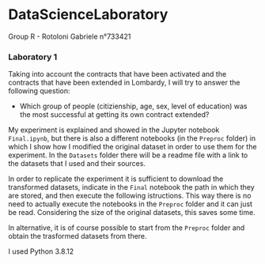 # DataScienceLaboratory
Group R - Rotoloni Gabriele n°733421

### Laboratory 1

Taking into account the contracts that have been activated and the contracts that have been extended in Lombardy, I will try to answer the following question:
- Which group of people (citizienship, age, sex, level of education) was the most successful at getting its own contract extended?

My experiment is explained and showed in the Jupyter notebook `Final.ipynb`, but there is also a different notebooks (in the `Preproc` folder) in which I show how I modified the original dataset in order to use them for the experiment. 
In the `Datasets` folder there will be a readme file with a link to the datasets that I used and their sources.

In order to replicate the experiment it is sufficient to download the transformed datasets, indicate in the `Final` notebook the path in which they are stored, and then execute the following istructions. This way there is no need to actually execute the notebooks in the `Preproc` folder and it can just be read. Considering the size of the original datasets, this saves some time.

In alternative, it is of course possible to start from the `Preproc` folder and obtain the trasformed datasets from there.

I used Python 3.8.12
